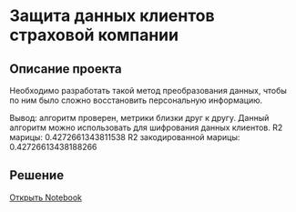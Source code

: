 # Защита данных клиентов страховой компании
## Описание проекта

Необходимо разработать такой метод преобразования данных, чтобы по ним было сложно восстановить персональную информацию.

Вывод: алгоритм проверен, метрики близки друг к другу. Данный алгоритм можно использовать для шифрования данных клиентов.
R2 марицы:  0.4272661343811538
R2 закодированной марицы:  0.42726613438188266
## Решение
[Открыть Notebook](https://github.com/S1udent/yandex-practicum/blob/main/10-Защита%20данных%20клиентов%20страховой%20компании/Защита%20данных%20клиентов%20страховой%20компании.ipynb)
